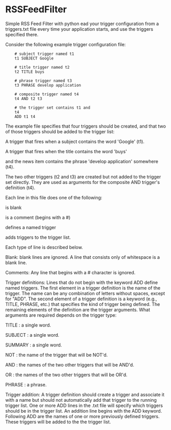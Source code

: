 RSSFeedFilter
=============

Simple RSS Feed Filter with python
ead your trigger configuration from a triggers.txt file every time your application starts, and use the triggers specified there.

Consider the following example trigger configuration file:

        # subject trigger named t1
        t1 SUBJECT Google

        # title trigger named t2
        t2 TITLE buys

        # phrase trigger named t3
        t3 PHRASE develop application

        # composite trigger named t4
        t4 AND t2 t3

        # the trigger set contains t1 and
        t4
        ADD t1 t4
        
The example file specifies that four triggers should be created, and that two of those triggers should be added to the trigger list:

A trigger that fires when a subject contains the word 'Google' (t1).

A trigger that fires when the title contains the word 'buys' 

and the news item contains the phrase 'develop application' somewhere (t4).

The two other triggers (t2 and t3) are created but not added to the trigger set directly. They are used as arguments for the composite AND trigger's definition (t4).

Each line in this file does one of the following:

is blank

is a comment (begins with a #)

defines a named trigger

adds triggers to the trigger list.

Each type of line is described below.

Blank: blank lines are ignored. A line that consists only of whitespace is a blank line.

Comments: Any line that begins with a # character is ignored.

Trigger definitions: Lines that do not begin with the keyword ADD define named triggers. The first element in a trigger definition is the name of the trigger. The name can be any combination of letters without spaces, except for "ADD". The second element of a trigger definition is a keyword (e.g., TITLE, PHRASE, etc.) that specifies the kind of trigger being defined. The remaining elements of the definition are the trigger arguments. What arguments are required depends on the trigger type:

TITLE : a single word.

SUBJECT : a single word.

SUMMARY : a single word.

NOT : the name of the trigger that will be NOT'd.

AND : the names of the two other triggers that will be AND'd.

OR : the names of the two other triggers that will be OR'd.

PHRASE : a phrase.

Trigger addition: A trigger definition should create a trigger and associate it with a name but should not automatically add that trigger to the running trigger list. One or more ADD lines in the .txt file will specify which triggers should be in the trigger list. An addition line begins with the ADD keyword. Following ADD are the names of one or more previously defined triggers. These triggers will be added to the the trigger list.
